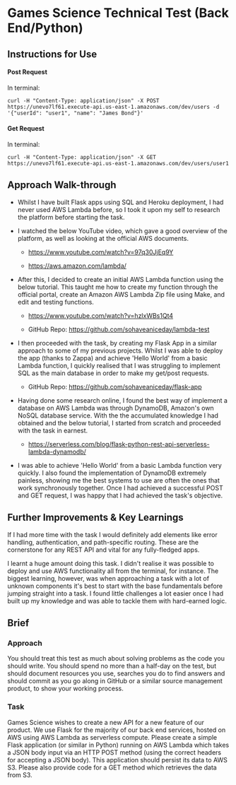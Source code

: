 # Games Science Technical Test (Back End/Python)

## Instructions for Use

#### Post Request

In terminal:

```
curl -H "Content-Type: application/json" -X POST https://unevo7lf61.execute-api.us-east-1.amazonaws.com/dev/users -d '{"userId": "user1", "name": "James Bond"}'
```

#### Get Request

In terminal:

```
curl -H "Content-Type: application/json" -X GET https://unevo7lf61.execute-api.us-east-1.amazonaws.com/dev/users/user1
```

## Approach Walk-through

* Whilst I have built Flask apps using SQL and Heroku deployment, I had never used AWS Lambda before, so I took it upon my self to research the platform before starting the task. 

* I watched the below YouTube video, which gave a good overview of the platform, as well as looking at the official AWS documents.

    * https://www.youtube.com/watch?v=97q30JjEq9Y

    * https://aws.amazon.com/lambda/

* After this, I decided to create an initial AWS Lambda function using the below tutorial. This taught me how to create my function through the official portal, create an Amazon AWS Lambda Zip file using Make, and edit and testing functions.

    * https://www.youtube.com/watch?v=hzlxWBs1Qt4 

    * GitHub Repo: https://github.com/sohaveaniceday/lambda-test

* I then proceeded with the task, by creating my Flask App in a similar approach to some of my previous projects. Whilst I was able to deploy the app (thanks to Zappa) and achieve 'Hello World' from a basic Lambda function, I quickly realised that I was struggling to implement SQL as the main database in order to make my get/post requests.

    * GitHub Repo: https://github.com/sohaveaniceday/flask-app 

* Having done some research online, I found the best way of implement a database on AWS Lambda was through DynamoDB, Amazon's own NoSQL database service. With the the accumulated knowledge I had obtained and the below tutorial, I started from scratch and proceeded with the task in earnest.

    * https://serverless.com/blog/flask-python-rest-api-serverless-lambda-dynamodb/

* I was able to achieve 'Hello World' from a basic Lambda function very quickly. I also found the implementation of DynamoDB extremely painless, showing me the best systems to use are often the ones that work synchronously together. Once I had achieved a successful POST and GET request, I was happy that I had achieved the task's objective.

## Further Improvements & Key Learnings

If I had more time with the task I would definitely add elements like error handling, authentication, and path-specific routing. These are the cornerstone for any REST API and vital for any fully-fledged apps.

I learnt a huge amount doing this task. I didn't realise it was possible to deploy and use AWS functionality all from the terminal, for instance. The biggest learning, however, was when approaching a task with a lot of unknown components it's best to start with the base fundamentals before jumping straight into a task. I found little challenges a lot easier once I had built up my knowledge and was able to tackle them with hard-earned logic.


## Brief

### Approach

You should treat this test as much about solving problems as the code you should write. You should spend no more than a half-day on the test, but should document resources you use, searches you do to find answers and should commit as you go along in GitHub or a similar source management product, to show your working process.

### Task

Games Science wishes to create a new API for a new feature of our product. We use Flask for the majority of our back end services, hosted on AWS using AWS Lambda as serverless compute. Please create a simple Flask application (or similar in Python) running on AWS Lambda which takes a JSON body input via an HTTP POST method (using the correct headers for accepting a JSON body). This application should persist its data to AWS S3. Please also provide code for a GET method which retrieves the data from S3.